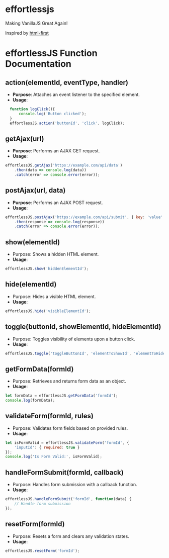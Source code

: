 # effortlessjs
Making VanillaJS Great Again!


Inspired by [html-first](https://html-first.com/)

# effortlessJS Function Documentation

## action(elementId, eventType, handler)
- **Purpose**: Attaches an event listener to the specified element.
- **Usage**:
```javascript
  function logClick(){
      console.log('Button clicked'); 
  }
  effortlessJS.action('buttonId', 'click', logClick);
```

## getAjax(url)
- **Purpose**: Performs an AJAX GET request.
- **Usage**:
```javascript
effortlessJS.getAjax('https://example.com/api/data')
    .then(data => console.log(data))
    .catch(error => console.error(error));
```

## postAjax(url, data)
- **Purpose**: Performs an AJAX POST request.
- **Usage**:
```javascript
effortlessJS.postAjax('https://example.com/api/submit', { key: 'value' })
    .then(response => console.log(response))
    .catch(error => console.error(error));
```

## show(elementId)
- Purpose: Shows a hidden HTML element.
- **Usage**:
```javascript
effortlessJS.show('hiddenElementId');
```

## hide(elementId)
- Purpose: Hides a visible HTML element.
- **Usage**:
```javascript
effortlessJS.hide('visibleElementId');
```

## toggle(buttonId, showElementId, hideElementId)
- Purpose: Toggles visibility of elements upon a button click.
- **Usage**:
```javascript
effortlessJS.toggle('toggleButtonId', 'elementToShowId', 'elementToHideId');
````

## getFormData(formId)
- Purpose: Retrieves and returns form data as an object.
- **Usage**:
```javascript
let formData = effortlessJS.getFormData('formId');
console.log(formData);
```

## validateForm(formId, rules)
- Purpose: Validates form fields based on provided rules.
- **Usage**:
```javascript
let isFormValid = effortlessJS.validateForm('formId', {
    'inputId': { required: true }
});
console.log('Is Form Valid:', isFormValid);
```

## handleFormSubmit(formId, callback)
- Purpose: Handles form submission with a callback function.
- **Usage**:
```javascript
effortlessJS.handleFormSubmit('formId', function(data) {
    // Handle form submission
});
```

## resetForm(formId)
- Purpose: Resets a form and clears any validation states.
- **Usage**:
```javascript
effortlessJS.resetForm('formId');
```


